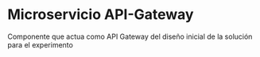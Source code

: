 # Microservicio API-Gateway

Componente que actua como API Gateway del diseño inicial de la solución para el experimento

